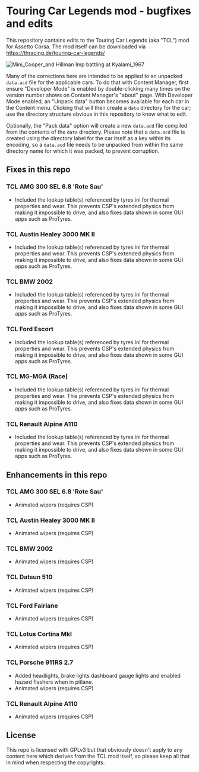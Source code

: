 # Touring Car Legends mod - bugfixes and edits

This repository contains edits to the Touring Car Legends (aka "TCL") mod for Assetto Corsa. The mod itself can be downloaded via https://thracing.de/touring-car-legends/

![Mini_Cooper_and Hillman Imp battling at Kyalami_1967](https://github.com/user-attachments/assets/643c4bee-f28c-4871-8be5-873618e4d39f)

Many of the corrections here are intended to be applied to an unpacked `data.acd` file for the applicable cars. To do that with Content Manager, first ensure "Developer Mode" is enabled by double-clicking many times on the version number shows on Content Manager's "about" page. With Developer Mode enabled, an "Unpack data" button becomes available for each car in the Content menu. Clicking that will then create a `data` directory for the car; use the directory structure obvious in this repository to know what to edit.

Optionally, the "Pack data" option will create a new `data.acd` file compiled from the contents of the `data` directory. Please note that a `data.acd` file is created using the directory label for the car itself as a key within its encoding, so a `data.acd` file needs to be unpacked from within the same directory name for which it was packed, to prevent corruption.

## Fixes in this repo

### TCL AMG 300 SEL 6.8 'Rote Sau'
* Included the lookup table(s) referenced by tyres.ini for thermal properties and wear. This prevents CSP's extended physics from making it impossible to drive, and also fixes data shown in some GUI apps such as ProTyres.

### TCL Austin Healey 3000 MK II
* Included the lookup table(s) referenced by tyres.ini for thermal properties and wear. This prevents CSP's extended physics from making it impossible to drive, and also fixes data shown in some GUI apps such as ProTyres.

### TCL BMW 2002
* Included the lookup table(s) referenced by tyres.ini for thermal properties and wear. This prevents CSP's extended physics from making it impossible to drive, and also fixes data shown in some GUI apps such as ProTyres.

### TCL Ford Escort
* Included the lookup table(s) referenced by tyres.ini for thermal properties and wear. This prevents CSP's extended physics from making it impossible to drive, and also fixes data shown in some GUI apps such as ProTyres.

### TCL MG-MGA (Race)
* Included the lookup table(s) referenced by tyres.ini for thermal properties and wear. This prevents CSP's extended physics from making it impossible to drive, and also fixes data shown in some GUI apps such as ProTyres.

### TCL Renault Alpine A110
* Included the lookup table(s) referenced by tyres.ini for thermal properties and wear. This prevents CSP's extended physics from making it impossible to drive, and also fixes data shown in some GUI apps such as ProTyres.

## Enhancements in this repo

### TCL AMG 300 SEL 6.8 'Rote Sau'
* Animated wipers (requires CSP)

### TCL Austin Healey 3000 MK II
* Animated wipers (requires CSP)

### TCL BMW 2002
* Animated wipers (requires CSP)

### TCL Datsun 510
* Animated wipers (requires CSP)

### TCL Ford Fairlane
* Animated wipers (requires CSP)

### TCL Lotus Cortina MkI
* Animated wipers (requires CSP)

### TCL Porsche 911RS 2.7
* Added headlights, brake lights dashboard gauge lights and enabled hazard flashers when in pitlane.
* Animated wipers (requires CSP)

### TCL Renault Alpine A110
* Animated wipers (requires CSP)

## License

This repo is licensed with GPLv3 but that obviously doesn't apply to any content here which derives from the TCL mod itself, so please keep all that in mind when respecting the copyrights.
